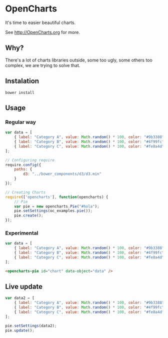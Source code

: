 # OpenCharts
It's time to easier beautiful charts.

See http://OpenCharts.org for more.

## Why?
There's a lot of charts libraries outside, some too ugly, some others too complex, we are trying to solve that.

## Instalation
```console
bower install
```

## Usage

### Regular way

```javascript
var data = [
    { label: "Category A", value: Math.random() * 100, color: "#9b3388" },
    { label: "Category B", value: Math.random() * 100, color: "#4f99fc" },
    { label: "Category C", value: Math.random() * 100, color: "#fe8a4d" },
];

// Configuring require
require.config({
    paths: {
        d3: "../bower_components/d3/d3.min"
    }
});

// Creating Charts
require(['opencharts'], function(opencharts) {
    // Pie
    var pie = new opencharts.Pie("#hola");
    pie.setSettings(oc_examples.pie());
    pie.create();
});
```

### Experimental

```javascript
var data = [
    { label: "Category A", value: Math.random() * 100, color: "#9b3388" },
    { label: "Category B", value: Math.random() * 100, color: "#4f99fc" },
    { label: "Category C", value: Math.random() * 100, color: "#fe8a4d" },
];
```

```html
<opencharts-pie id="chart" data-object="data" />
```

## Live update

```javascript
var data2 = [
    { label: "Category A", value: Math.random() * 100, color: "#9b3388" },
    { label: "Category B", value: Math.random() * 100, color: "#4f99fc" },
    { label: "Category C", value: Math.random() * 100, color: "#fe8a4d" },
];

pie.setSettings(data2);
pie.update();

```
